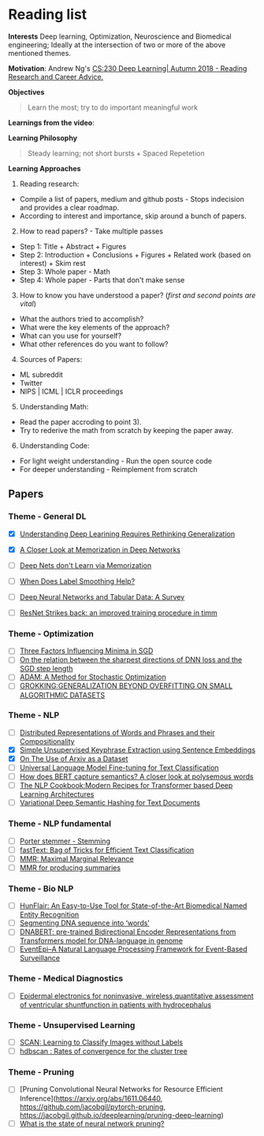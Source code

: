 # Reading list

**Interests**
Deep learning, Optimization, Neuroscience and Biomedical engineering; Ideally at the intersection of two or more of the above mentioned themes. 

**Motivation**:
Andrew Ng's [CS:230 Deep Learning| Autumn 2018 - Reading Research and Career Advice.](https://www.youtube.com/watch?v=733m6qBH-jI)

**Objectives**
> Learn the most; try to do important meaningful work

**Learnings from the video**:

**Learning Philosophy**
> Steady learning; not short bursts + Spaced Repetetion

**Learning Approaches**

1) Reading research:
- Compile a list of papers, medium and github posts - Stops indecision and provides a clear roadmap.
- According to interest and importance, skip around a bunch of papers.

2) How to read papers? - Take multiple passes
- Step 1: Title + Abstract + Figures
- Step 2: Introduction + Conclusions + Figures + Related work (based on interest) + Skim rest
- Step 3: Whole paper - Math
- Step 4: Whole paper - Parts that don't make sense

3) How to know you have understood a paper? (*first and second points are vital*)
- What the authors tried to accomplish?
- What were the key elements of the approach?
- What can you use for yourself?
- What other references do you want to follow?

4) Sources of Papers:
- ML subreddit
- Twitter 
- NIPS | ICML | ICLR proceedings

5) Understanding Math:
- Read the paper accroding to point 3).
- Try to rederive the math from scratch by keeping the paper away.

6) Understanding Code:
- For light weight understanding - Run the open source code
- For deeper understanding - Reimplement from scratch

## Papers
### Theme - General DL
- [x] [Understanding Deep Learining Requires Rethinking Generalization](https://arxiv.org/pdf/1611.03530.pdf)
- [x] [A Closer Look at Memorization in Deep Networks](https://arxiv.org/pdf/1706.05394.pdf)
- [ ] [Deep Nets don't Learn via Memorization](https://www.researchgate.net/profile/Asja_Fischer/publication/315799530_Deep_Nets_Don%27t_Learn_via_Memorization/links/58e63a73a6fdcc6800b44d11/Deep-Nets-Dont-Learn-via-Memorization.pdf)
- [ ] [When Does Label Smoothing Help?](https://arxiv.org/pdf/1906.02629.pdf)
- [ ] [Deep Neural Networks and Tabular Data: A Survey](https://arxiv.org/abs/2110.01889)
- [ ] [ResNet Strikes back: an improved training procedure in timm](https://arxiv.org/abs/2110.00476)


### Theme - Optimization
- [ ] [Three Factors Influencing Minima in SGD](https://arxiv.org/pdf/1711.04623.pdf)
- [ ] [On the relation between the sharpest directions of DNN loss and the SGD step length](https://arxiv.org/pdf/1807.05031.pdf)
- [ ] [ADAM: A Method for Stochastic Optimization](https://arxiv.org/pdf/1412.6980.pdf)
- [ ] [GROKKING:GENERALIZATION BEYOND OVERFITTING ON SMALL ALGORITHMIC DATASETS](https://mathai-iclr.github.io/papers/papers/MATHAI_29_paper.pdf)

### Theme - NLP
- [ ] [Distributed Representations of Words and Phrases and their Compositionality](https://papers.nips.cc/paper/5021-distributed-representations-of-words-and-phrases-and-their-compositionality.pdf)
- [x] [Simple Unsupervised Keyphrase Extraction using Sentence Embeddings](https://arxiv.org/pdf/1801.04470.pdf)
- [x] [On The Use of Arxiv as a Dataset](https://arxiv.org/pdf/1905.00075.pdf)
- [ ] [Universal Language Model Fine-tuning for Text Classification](https://arxiv.org/pdf/1801.06146.pdf)
- [ ] [How does BERT capture semantics? A closer look at polysemous words](https://www.aclweb.org/anthology/2020.blackboxnlp-1.15.pdf)
- [ ] [The NLP Cookbook:Modern Recipes for Transformer based Deep Learning Architectures](https://arxiv.org/pdf/2104.10640.pdf)
- [ ] [Variational Deep Semantic Hashing for Text Documents](https://arxiv.org/abs/1708.03436)

### Theme - NLP fundamental 
- [ ] [Porter stemmer - Stemming](http://people.scs.carleton.ca/~armyunis/projects/KAPI/porter.pdf)
- [ ] [fastText: Bag of Tricks for Efficient Text Classification](https://arxiv.org/pdf/1607.01759.pdf)
- [ ] [MMR: Maximal Marginal Relevance](http://www.cs.bilkent.edu.tr/~canf/CS533/hwSpring14/eightMinPresentations/handoutMMR.pdf)
- [ ] [MMR for producing summaries](http://www.cs.cmu.edu/~jgc/publication/The_Use_MMR_Diversity_Based_LTMIR_1998.pdf)

### Theme - Bio NLP
- [ ] [HunFlair: An Easy-to-Use Tool for State-of-the-Art Biomedical Named Entity Recognition](https://arxiv.org/pdf/2008.07347.pdf)
- [ ] [Segmenting DNA sequence into ‘words’](https://arxiv.org/pdf/1202.2518.pdf)
- [ ] [DNABERT: pre-trained Bidirectional Encoder Representations from Transformers model for DNA-language in genome](https://www.biorxiv.org/content/10.1101/2020.09.17.301879v1.full)
- [ ] [EventEpi–A Natural Language Processing Framework for Event-Based Surveillance](https://www.medrxiv.org/content/10.1101/19006395v2.full.pdf)

### Theme - Medical Diagnostics
- [ ] [Epidermal electronics for noninvasive, wireless,quantitative assessment of ventricular shuntfunction in patients with hydrocephalus](http://rogersgroup.northwestern.edu/files/2018/shuntsstm.pdf)

### Theme - Unsupervised Learning
- [ ] [SCAN: Learning to Classify Images without Labels](https://arxiv.org/abs/2005.12320)
- [ ] [hdbscan : Rates of convergence for the cluster tree](https://cseweb.ucsd.edu/~dasgupta/papers/tree.pdf)

### Theme - Pruning
- [ ] [Pruning Convolutional Neural Networks for Resource Efficient Inference](https://arxiv.org/abs/1611.06440, https://github.com/jacobgil/pytorch-pruning, https://jacobgil.github.io/deeplearning/pruning-deep-learning)
- [ ] [What is the state of neural network pruning?](https://arxiv.org/pdf/2003.03033.pdf)
